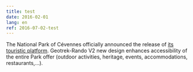```yaml
---
title: test
date: 2016-02-01
lang: en
ref: 2016-07-02-test
---
```


The National Park of Cévennes officially announced the release of <a href="http://destination.cevennes-parcnational.fr/" title="Destination Cévennes">its touristic platform</a>. Geotrek-Rando V2 new design enhances accessibility of the entire Park offer (outdoor activities, heritage, events, accommodations, restaurants,…).
